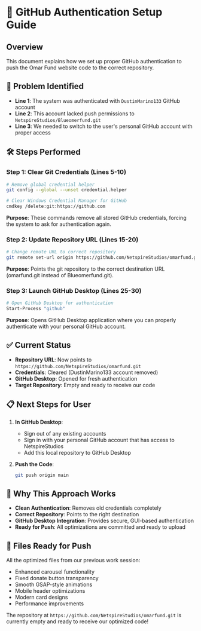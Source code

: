 # 🔐 GitHub Authentication Setup Guide

## Overview
This document explains how we set up proper GitHub authentication to push the Omar Fund website code to the correct repository.

## 🚨 Problem Identified
- **Line 1**: The system was authenticated with `DustinMarino133` GitHub account
- **Line 2**: This account lacked push permissions to `NetspireStudios/Blueomerfund.git`
- **Line 3**: We needed to switch to the user's personal GitHub account with proper access

## 🛠️ Steps Performed

### Step 1: Clear Git Credentials (Lines 5-10)
```bash
# Remove global credential helper
git config --global --unset credential.helper

# Clear Windows Credential Manager for GitHub
cmdkey /delete:git:https://github.com
```
**Purpose**: These commands remove all stored GitHub credentials, forcing the system to ask for authentication again.

### Step 2: Update Repository URL (Lines 15-20)
```bash
# Change remote URL to correct repository
git remote set-url origin https://github.com/NetspireStudios/omarfund.git
```
**Purpose**: Points the git repository to the correct destination URL (omarfund.git instead of Blueomerfund.git).

### Step 3: Launch GitHub Desktop (Lines 25-30)
```bash
# Open GitHub Desktop for authentication
Start-Process "github"
```
**Purpose**: Opens GitHub Desktop application where you can properly authenticate with your personal GitHub account.

## ✅ Current Status
- **Repository URL**: Now points to `https://github.com/NetspireStudios/omarfund.git`
- **Credentials**: Cleared (DustinMarino133 account removed)
- **GitHub Desktop**: Opened for fresh authentication
- **Target Repository**: Empty and ready to receive our code

## 📋 Next Steps for User
1. **In GitHub Desktop**:
   - Sign out of any existing accounts
   - Sign in with your personal GitHub account that has access to NetspireStudios
   - Add this local repository to GitHub Desktop

2. **Push the Code**:
   ```bash
   git push origin main
   ```

## 🎯 Why This Approach Works
- **Clean Authentication**: Removes old credentials completely
- **Correct Repository**: Points to the right destination
- **GitHub Desktop Integration**: Provides secure, GUI-based authentication
- **Ready for Push**: All optimizations are committed and ready to upload

## 📁 Files Ready for Push
All the optimized files from our previous work session:
- Enhanced carousel functionality
- Fixed donate button transparency
- Smooth GSAP-style animations
- Mobile header optimizations
- Modern card designs
- Performance improvements

The repository at `https://github.com/NetspireStudios/omarfund.git` is currently empty and ready to receive our optimized code! 